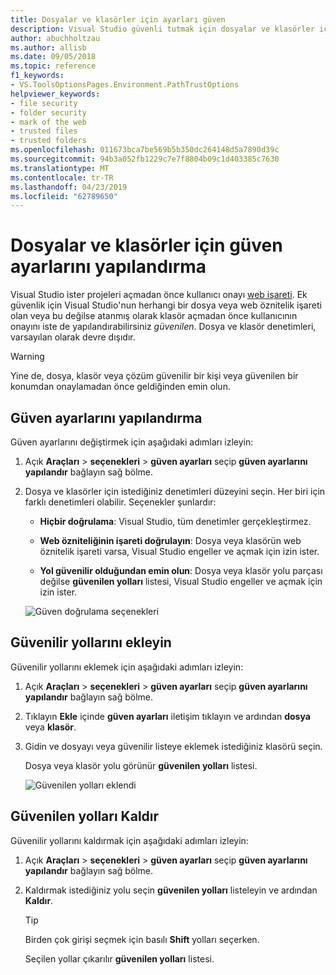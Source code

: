 ```yaml
---
title: Dosyalar ve klasörler için ayarları güven
description: Visual Studio güvenli tutmak için dosyalar ve klasörler için güven ayarlarını değiştirmeyi öğrenin.
author: abuchholtzau
ms.author: allisb
ms.date: 09/05/2018
ms.topic: reference
f1_keywords:
- VS.ToolsOptionsPages.Environment.PathTrustOptions
helpviewer_keywords:
- file security
- folder security
- mark of the web
- trusted files
- trusted folders
ms.openlocfilehash: 011673bca7be569b5b350dc264148d5a7890d39c
ms.sourcegitcommit: 94b3a052fb1229c7e7f8804b09c1d403385c7630
ms.translationtype: MT
ms.contentlocale: tr-TR
ms.lasthandoff: 04/23/2019
ms.locfileid: "62789650"
---
```

# <a name="configure-trust-settings-for-files-and-folders"></a>Dosyalar ve klasörler için güven ayarlarını yapılandırma

Visual Studio ister projeleri açmadan önce kullanıcı onayı [web işareti](/previous-versions/windows/internet-explorer/ie-developer/compatibility/ms537628(v=vs.85)). Ek güvenlik için Visual Studio'nun herhangi bir dosya veya web öznitelik işareti olan veya bu değilse atanmış olarak klasör açmadan önce kullanıcının onayını iste de yapılandırabilirsiniz *güvenilen*. Dosya ve klasör denetimleri, varsayılan olarak devre dışıdır.

> [!WARNING]
> Yine de, dosya, klasör veya çözüm güvenilir bir kişi veya güvenilen bir konumdan onaylamadan önce geldiğinden emin olun.

## <a name="configure-trust-settings"></a>Güven ayarlarını yapılandırma

Güven ayarlarını değiştirmek için aşağıdaki adımları izleyin:

1. Açık **Araçları** > **seçenekleri** > **güven ayarları** seçip **güven ayarlarını yapılandır** bağlayın sağ bölme.

2. Dosya ve klasörler için istediğiniz denetimleri düzeyini seçin. Her biri için farklı denetimleri olabilir. Seçenekler şunlardır:

   * **Hiçbir doğrulama**: Visual Studio, tüm denetimler gerçekleştirmez.

   * **Web özniteliğinin işareti doğrulayın**: Dosya veya klasörün web öznitelik işareti varsa, Visual Studio engeller ve açmak için izin ister.

   * **Yol güvenilir olduğundan emin olun**: Dosya veya klasör yolu parçası değilse **güvenilen yolları** listesi, Visual Studio engeller ve açmak için izin ister.

   ![Güven doğrulama seçenekleri](media/trust-settings.png)

## <a name="add-trusted-paths"></a>Güvenilir yollarını ekleyin

Güvenilir yollarını eklemek için aşağıdaki adımları izleyin:

1. Açık **Araçları** > **seçenekleri** > **güven ayarları** seçip **güven ayarlarını yapılandır** bağlayın sağ bölme.

2. Tıklayın **Ekle** içinde **güven ayarları** iletişim tıklayın ve ardından **dosya** veya **klasör**.

3. Gidin ve dosyayı veya güvenilir listeye eklemek istediğiniz klasörü seçin.

   Dosya veya klasör yolu görünür **güvenilen yolları** listesi.

   ![Güvenilen yolları eklendi](media/trusted-paths.png)

## <a name="remove-trusted-paths"></a>Güvenilen yolları Kaldır

Güvenilir yollarını kaldırmak için aşağıdaki adımları izleyin:

1. Açık **Araçları** > **seçenekleri** > **güven ayarları** seçip **güven ayarlarını yapılandır** bağlayın sağ bölme.

2. Kaldırmak istediğiniz yolu seçin **güvenilen yolları** listeleyin ve ardından **Kaldır**.

   > [!TIP]
   > Birden çok girişi seçmek için basılı **Shift** yolları seçerken.

   Seçilen yollar çıkarılır **güvenilen yolları** listesi.

